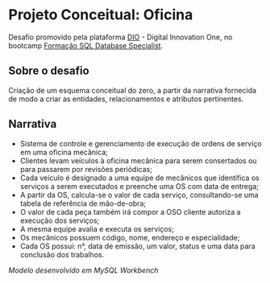 # Projeto Conceitual: Oficina
Desafio promovido pela plataforma [DIO](https://dio.me/sign-up?ref=K9SYA3A7NE) - Digital Innovation One, no bootcamp [Formação SQL Database Specialist](https://web.dio.me/track/1a5a10ed-417c-4fef-8531-2097ff072817).

## Sobre o desafio
Criação de um esquema conceitual do zero, a partir da narrativa fornecida de modo a criar as entidades, relacionamentos e atributos pertinentes.

## Narrativa
* Sistema de controle e gerenciamento de execução de ordens de serviço em uma oficina mecânica;
* Clientes levam veículos à oficina mecânica para serem consertados ou para passarem por revisões  periódicas;
* Cada veículo é designado a uma equipe de mecânicos que identifica os serviços a serem executados e preenche uma OS com data de entrega;
* A partir da OS, calcula-se o valor de cada serviço, consultando-se uma tabela de referência de mão-de-obra;
* O valor de cada peça também irá compor a OSO cliente autoriza a execução dos serviços;
* A mesma equipe avalia e executa os serviços;
* Os mecânicos possuem código, nome, endereço e especialidade;
* Cada OS possui: n°, data de emissão, um valor, status e uma data para conclusão dos trabalhos.

*Modelo desenvolvido em MySQL Workbench*
